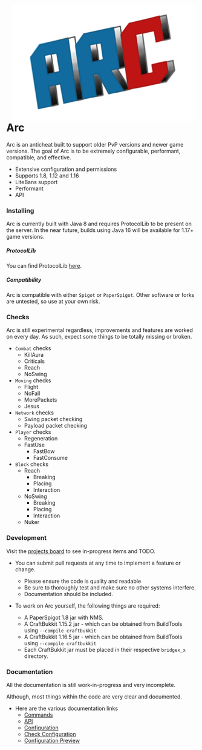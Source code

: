 <img align="right" src="test.png">

# Arc
Arc is an anticheat built to support older PvP versions and newer game versions. The goal of Arc is to be extremely configurable, performant, compatible, and effective.

* Extensive configuration and permissions
* Supports 1.8, 1.12 and 1.16
* LiteBans support
* Performant
* API

### Installing

Arc is currently built with Java 8 and requires ProtocolLib to be present on the server. In the near future, builds using Java 16 will be available for 1.17+ game versions.

##### ProtocolLib
You can find ProtocolLib [here](https://www.spigotmc.org/resources/protocollib.1997/).

##### Compatibility
Arc is compatible with either `Spigot` or `PaperSpigot`. Other software or forks are untested, so use at your own risk.

### Checks

Arc is still experimental regardless, improvements and features are worked on every day. As such, expect some things to be totally missing or broken.

* `Combat` checks
  * KillAura
  * Criticals
  * Reach
  * NoSwing
* `Moving` checks
  * Flight
  * NoFall
  * MorePackets
  * Jesus
* `Network` checks
  * Swing packet checking
  * Payload packet checking
* `Player` checks
  * Regeneration
  * FastUse
    * FastBow
    * FastConsume
* `Block` checks
  * Reach
    * Breaking
    * Placing
    * Interaction
  * NoSwing
    * Breaking
    * Placing
    * Interaction
  * Nuker

### Development

Visit the [projects board](https://github.com/Vrekt/Arc/projects) to see in-progress items and TODO.

* You can submit pull requests at any time to implement a feature or change.
  * Please ensure the code is quality and readable
  * Be sure to thoroughly test and make sure no other systems interfere.
  * Documentation should be included.

* To work on Arc yourself, the following things are required:
  * A PaperSpigot 1.8 jar with NMS.
  * A CraftBukkit 1.15.2 jar - which can be obtained from BuildTools using `--compile craftbukkit`
  * A CraftBukkit 1.16.5 jar - which can be obtained from BuildTools using `--compile craftbukkit`
  * Each CraftBukkit jar must be placed in their respective `bridgex_x` directory.

### Documentation

All the documentation is still work-in-progress and very incomplete.

Although, most things within the code are very clear and documented.

* Here are the various documentation links
  * [Commands](https://github.com/Vrekt/Arc/wiki/Commands) 
  * [API](https://github.com/Vrekt/Arc/wiki/API)
  * [Configuration](https://github.com/Vrekt/Arc/wiki/Configuration)
  * [Check Configuration](https://github.com/Vrekt/Arc/wiki/Check-configuration)
  * [Configuration Preview](https://github.com/Vrekt/Arc/wiki/Configuration-Preview)
